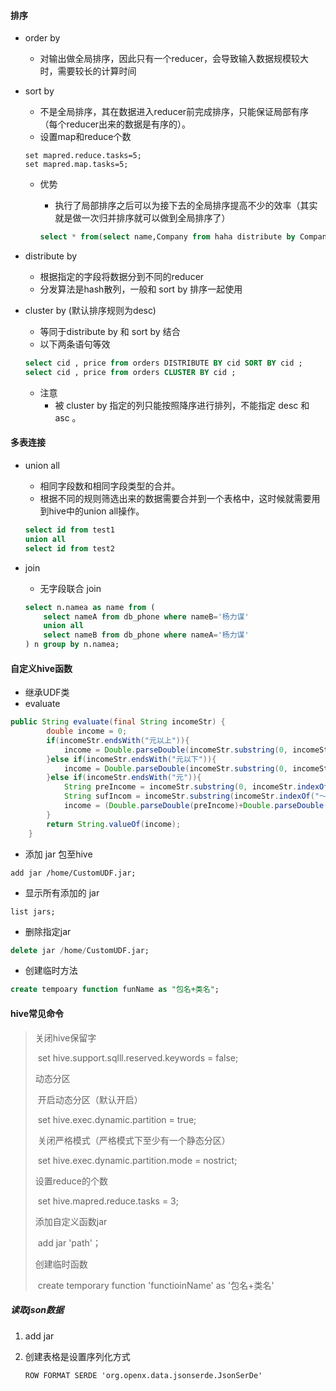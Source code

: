 #### 排序

* order by

  * 对输出做全局排序，因此只有一个reducer，会导致输入数据规模较大时，需要较长的计算时间

* sort by

  * 不是全局排序，其在数据进入reducer前完成排序，只能保证局部有序（每个reducer出来的数据是有序的）。
  * 设置map和reduce个数

  ```mssql
  set mapred.reduce.tasks=5;
  set mapred.map.tasks=5;
  ```

  * 优势

    * 执行了局部排序之后可以为接下去的全局排序提高不少的效率（其实就是做一次归并排序就可以做到全局排序了）

    ```sql
    select * from(select name,Company from haha distribute by Company sort by Company)t order by Company
    ```

* distribute by

  * 根据指定的字段将数据分到不同的reducer
  * 分发算法是hash散列，一般和 sort by 排序一起使用

* cluster by (默认排序规则为desc)

  * 等同于distribute by 和 sort by 结合
  * 以下两条语句等效

  ```sql
  select cid , price from orders DISTRIBUTE BY cid SORT BY cid ;
  select cid , price from orders CLUSTER BY cid ;
  ```

  * 注意
    * 被 cluster by 指定的列只能按照降序进行排列，不能指定 desc 和 asc 。

#### 多表连接

* union all

  * 相同字段数和相同字段类型的合并。
  * 根据不同的规则筛选出来的数据需要合并到一个表格中，这时候就需要用到hive中的union all操作。

  ```sql
  select id from test1 
  union all
  select id from test2
  ```

* join

  * 无字段联合 join

  ```sql
  select n.namea as name from (
      select nameA from db_phone where nameB='杨力谋' 
      union all 
      select nameB from db_phone where nameA='杨力谋'
  ) n group by n.namea;
  ```

#### 自定义hive函数

* 继承UDF类
* evaluate

```java
public String evaluate(final String incomeStr) {
		double income = 0;
		if(incomeStr.endsWith("元以上")){
			income = Double.parseDouble(incomeStr.substring(0, incomeStr.indexOf("元")))*1.5;
		}else if(incomeStr.endsWith("元以下")){
			income = Double.parseDouble(incomeStr.substring(0, incomeStr.indexOf("元")))/2;
		}else if(incomeStr.endsWith("元")){
			String preIncome = incomeStr.substring(0, incomeStr.indexOf("～"));
			String sufIncom = incomeStr.substring(incomeStr.indexOf("～")+1, incomeStr.lastIndexOf("元"));
			income = (Double.parseDouble(preIncome)+Double.parseDouble(sufIncom))/2;
		}
		return String.valueOf(income);
	}
```

* 添加 jar 包至hive

```
add jar /home/CustomUDF.jar;
```

* 显示所有添加的 jar

```
list jars;
```

* 删除指定jar

```sql
delete jar /home/CustomUDF.jar;
```

* 创建临时方法

```sql
create tempoary function funName as "包名+类名";
```

#### hive常见命令

> 关闭hive保留字
>
> ​	set hive.support.sqlll.reserved.keywords = false;
>
> 动态分区
>
> ​	开启动态分区（默认开启）
>
> ​		set hive.exec.dynamic.partition = true;
>
> ​	关闭严格模式（严格模式下至少有一个静态分区）
>
> ​		set hive.exec.dynamic.partition.mode = nostrict;
>
> 设置reduce的个数
>
> ​	set hive.mapred.reduce.tasks = 3;
>
> 添加自定义函数jar
>
> ​	add jar 'path'；
>
> 创建临时函数
>
> ​	create temporary function 'functioinName' as '包名+类名'

##### 读取json数据

1. add jar

2. 创建表格是设置序列化方式

   ```shell
   ROW FORMAT SERDE 'org.openx.data.jsonserde.JsonSerDe'
   ```

   